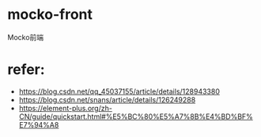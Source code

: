 # mocko-front
Mocko前端




# refer:

* https://blog.csdn.net/qq_45037155/article/details/128943380
* https://blog.csdn.net/snans/article/details/126249288
* https://element-plus.org/zh-CN/guide/quickstart.html#%E5%BC%80%E5%A7%8B%E4%BD%BF%E7%94%A8